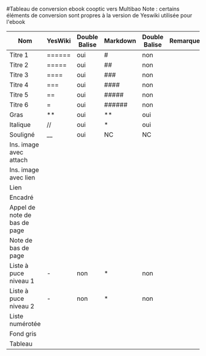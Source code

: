 #Tableau de conversion ebook cooptic vers Multibao
Note : certains éléments de conversion sont propres à la version de Yeswiki utilisée pour l'ebook


Nom|YesWiki|Double Balise|Markdown|Double Balise|Remarque
----|----|----|----|----|----
Titre 1|======|oui|#|non|
Titre 2|=====|oui|##|non|
Titre 3|====|oui|###|non|
Titre 4|===|oui|####|non|
Titre 5|==|oui|#####|non|
Titre 6|=|oui|######|non|
Gras|**|oui|**|oui|
Italique|//|oui|*|oui|
Souligné|__|oui|NC|NC|
Ins. image avec attach| | | | |
Ins. image avec lien| | | | |
Lien| | | | |
Encadré| | | | |
Appel de note de bas de page| | | | |
Note de bas de page| | | | |
Liste à puce niveau 1 | - |non|* |non|
Liste à puce niveau 2 |  - |non| * |non|
Liste numérotée | | | | |
Fond gris | | | | |
Tableau| | | | |
